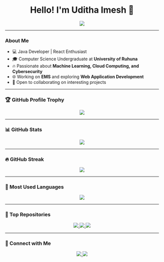 <h1 align="center">Hello! I'm Uditha Imesh 👋</h1>

<p align="center">
  <img src="https://readme-typing-svg.herokuapp.com?color=%23F75C7E&center=true&vCenter=true&lines=Java+Developer;React+Enthusiast;Machine+Learning+Passionate;Cybersecurity+Learner" />
</p>

---

### About Me  
- 💻 Java Developer | React Enthusiast  
- 🎓 Computer Science Undergraduate at **University of Ruhuna**  
- 🔥 Passionate about **Machine Learning, Cloud Computing, and Cybersecurity**  
- 🌐 Working on **EMS** and exploring **Web Application Development**  
- 🚀 Open to collaborating on interesting projects  

---

### 🏆 GitHub Profile Trophy  
<p align="center">
  <img src="https://github-profile-trophy.vercel.app/?username=Uditha2001&theme=onedark&column=4&margin-w=15&margin-h=15"/>
</p>

---

### 📊 GitHub Stats  
<p align="center">
  <img src="https://github-readme-stats.vercel.app/api?username=Uditha2001&show_icons=true&theme=radical"/>
</p>

---

### 🔥 GitHub Streak  
<p align="center">
  <img src="https://github-readme-streak-stats.herokuapp.com/?user=Uditha2001&theme=radical"/>
</p>

---

### 🚀 Most Used Languages  
<p align="center">
  <img src="https://github-readme-stats.vercel.app/api/top-langs/?username=Uditha2001&layout=compact&langs_count=8&theme=radical"/>
</p>

---

### 📌 Top Repositories  
<p align="center">
   <a href="https://github.com/uditha2001/EMS">
    <img src="https://github-readme-stats.vercel.app/api/pin/?username=Uditha2001&repo=EMS&theme=radical" />
  </a>
 <a href="https://github.com/uditha2001/Hackmana_Project">
    <img src="https://github-readme-stats.vercel.app/api/pin/?username=Uditha2001&repo=Hackmana EDMS&theme=radical" />
  </a>

  <a href="https://github.com/UdithaImesh/ApeBodima">
    <img src="https://github-readme-stats.vercel.app/api/pin/?username=Uditha2001&repo=ApeBodima&theme=radical" />
  </a>
</p>

---

### 💬 Connect with Me  
<p align="center">
  <a href="https://linkedin.com/in/uditha-imesh-006853255">
    <img src="https://img.shields.io/badge/LinkedIn-blue?style=for-the-badge&logo=linkedin" />
  </a>
  <a href="mailto:udithaimesh4@gmail.com">
    <img src="https://img.shields.io/badge/Email-red?style=for-the-badge&logo=gmail&logoColor=white" />
  </a>
</p>


